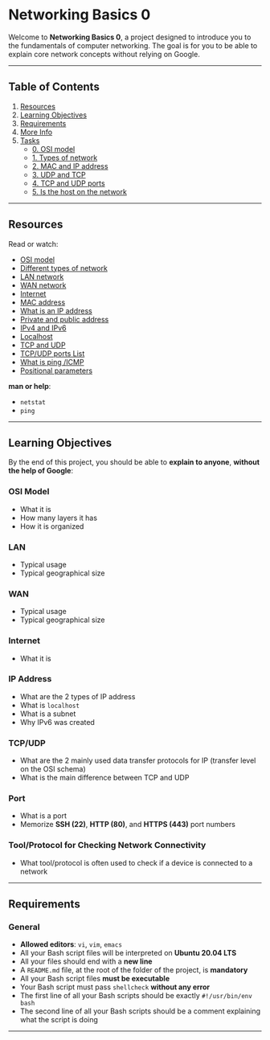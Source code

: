 # Networking Basics 0

Welcome to **Networking Basics 0**, a project designed to introduce you to the fundamentals of computer networking. The goal is for you to be able to explain core network concepts without relying on Google.

---

## Table of Contents

1. [Resources](#resources)
2. [Learning Objectives](#learning-objectives)
3. [Requirements](#requirements)
4. [More Info](#more-info)
5. [Tasks](#tasks)
   - [0. OSI model](#0-osi-model)
   - [1. Types of network](#1-types-of-network)
   - [2. MAC and IP address](#2-mac-and-ip-address)
   - [3. UDP and TCP](#3-udp-and-tcp)
   - [4. TCP and UDP ports](#4-tcp-and-udp-ports)
   - [5. Is the host on the network](#5-is-the-host-on-the-network)

---

## Resources

Read or watch:

- [OSI model](https://en.wikipedia.org/wiki/OSI_model)
- [Different types of network](https://en.wikipedia.org/wiki/Computer_network#Types_of_network)
- [LAN network](https://en.wikipedia.org/wiki/Local_area_network)
- [WAN network](https://en.wikipedia.org/wiki/Wide_area_network)
- [Internet](https://en.wikipedia.org/wiki/Internet)
- [MAC address](https://en.wikipedia.org/wiki/MAC_address)
- [What is an IP address](https://en.wikipedia.org/wiki/IP_address)
- [Private and public address](https://en.wikipedia.org/wiki/IP_address#Private_addresses)
- [IPv4 and IPv6](https://en.wikipedia.org/wiki/IPv6)
- [Localhost](https://en.wikipedia.org/wiki/Localhost)
- [TCP and UDP](https://en.wikipedia.org/wiki/Transmission_Control_Protocol)
- [TCP/UDP ports List](https://en.wikipedia.org/wiki/List_of_TCP_and_UDP_port_numbers)
- [What is ping /ICMP](https://en.wikipedia.org/wiki/Ping_(networking_utility))
- [Positional parameters](https://tldp.org/LDP/Bash-Beginners-Guide/html/sect_09_02.html)

**man or help**:

- `netstat`
- `ping`

---

## Learning Objectives

By the end of this project, you should be able to **explain to anyone**, **without the help of Google**:

### OSI Model
- What it is  
- How many layers it has  
- How it is organized  

### LAN
- Typical usage  
- Typical geographical size  

### WAN
- Typical usage  
- Typical geographical size  

### Internet
- What it is  

### IP Address
- What are the 2 types of IP address  
- What is `localhost`  
- What is a subnet  
- Why IPv6 was created  

### TCP/UDP
- What are the 2 mainly used data transfer protocols for IP (transfer level on the OSI schema)  
- What is the main difference between TCP and UDP  

### Port
- What is a port  
- Memorize **SSH (22)**, **HTTP (80)**, and **HTTPS (443)** port numbers  

### Tool/Protocol for Checking Network Connectivity
- What tool/protocol is often used to check if a device is connected to a network

---

## Requirements

### General

- **Allowed editors**: `vi`, `vim`, `emacs`
- All your Bash script files will be interpreted on **Ubuntu 20.04 LTS**
- All your files should end with a **new line**
- A `README.md` file, at the root of the folder of the project, is **mandatory**
- All your Bash script files **must be executable**
- Your Bash script must pass `shellcheck` **without any error**
- The first line of all your Bash scripts should be exactly `#!/usr/bin/env bash`
- The second line of all your Bash scripts should be a comment explaining what the script is doing

---